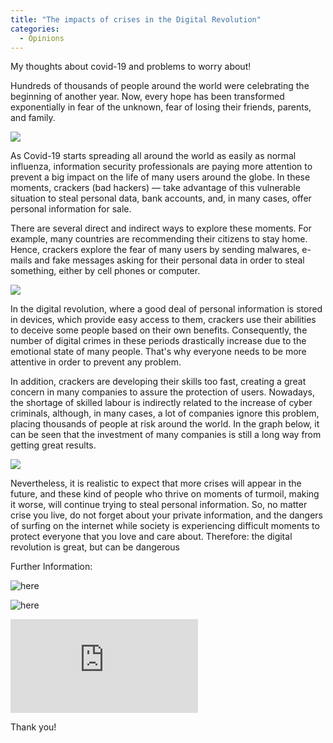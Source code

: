 ```yaml
---
title: "The impacts of crises in the Digital Revolution"
categories:
  - Opinions
---
```

My thoughts about covid-19 and problems to worry about!

Hundreds of thousands of people around the world were celebrating the beginning of another year. Now, every hope has been transformed exponentially in fear of the unknown, fear of losing their friends, parents, and family.

![](https://blogfelipe.com/assets/images/dgrv-01.png)

As Covid-19 starts spreading all around the world as easily as normal influenza, information security professionals are paying more attention to prevent a big impact on the life of many users around the globe. In these moments, crackers (bad hackers) — take advantage of this vulnerable situation to steal personal data, bank accounts, and, in many cases, offer personal information for sale.

There are several direct and indirect ways to explore these moments. For example, many countries are recommending their citizens to stay home. Hence, crackers explore the fear of many users by sending malwares, e-mails and fake messages asking for their personal data in order to steal something, either by cell phones or computer.

![](https://blogfelipe.com/assets/images/dgrv-02.png)

In the digital revolution, where a good deal of personal information is stored in devices, which provide easy access to them, crackers use their abilities to deceive some people based on their own benefits. Consequently, the number of digital crimes in these periods drastically increase due to the emotional state of many people. That's why everyone needs to be more attentive in order to prevent any problem.

In addition, crackers are developing their skills too fast, creating a great concern in many companies to assure the protection of users. Nowadays, the shortage of skilled labour is indirectly related to the increase of cyber criminals, although, in many cases, a lot of companies ignore this problem, placing thousands of people at risk around the world. In the graph below, it can be seen that the investment of many companies is still a long way from getting great results.

![](https://blogfelipe.com/assets/images/dgrv-03.png)

Nevertheless, it is realistic to expect that more crises will appear in the future, and these kind of people who thrive on moments of turmoil, making it worse, will continue trying to steal personal information. So, no matter crise you live, do not forget about your private information, and the dangers of surfing on the internet while society is experiencing difficult moments to protect everyone that you love and care about. Therefore: the digital revolution is great, but can be dangerous

Further Information:


![here](https://www.youtube.com/watch?v=Z0lmIuimIZA) 

![here](https://www.youtube.com/watch?v=47-Mk4X2Z9U)

![here](https://www.thebci.org/news/increase-in-cyber-crime-linked-to-covid-19-outbreak.html)

Thank you!
